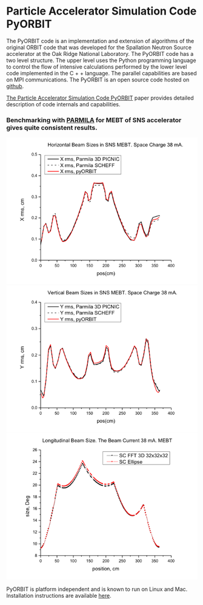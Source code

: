 # Particle Accelerator Simulation Code PyORBIT

The PyORBIT code is an implementation and extension of algorithms of the original ORBIT code that was developed for the Spallation Neutron Source accelerator at the Oak Ridge National Laboratory. The PyORBIT code has a two level structure. The upper level uses the Python programming language to control the flow of intensive calculations performed by the lower level code implemented in the C + + language. The parallel capabilities are based on MPI communications. The PyORBIT is an open source code hosted on [github](https://github.com/PyORBIT-Collaboration/py-orbit).

[The Particle Accelerator Simulation Code PyORBIT](http://ac.els-cdn.com/S1877050915011205/1-s2.0-S1877050915011205-main.pdf?_tid=6585b486-302f-11e7-a56d-00000aab0f26&acdnat=1493836758_f97df43faf4dde6f7fe2cb63067448a9) paper provides detailed description of code internals and capabilities.


### Benchmarking with [PARMILA](http://laacg.lanl.gov/laacg/services/download_PMI.phtml) for MEBT of SNS accelerator gives quite consistent results.

![ParmilaX](images/ParmilaBenchX.png?raw=true)
![ParmilaY](images/ParmilaBenchY.png)
![ParmilaZ](images/ParmilaBenchZ.png)

PyORBIT is platform independent and is known to run on Linux and Mac. Installation instructions are available [here](https://github.com/PyORBIT-Collaboration/py-orbit).
